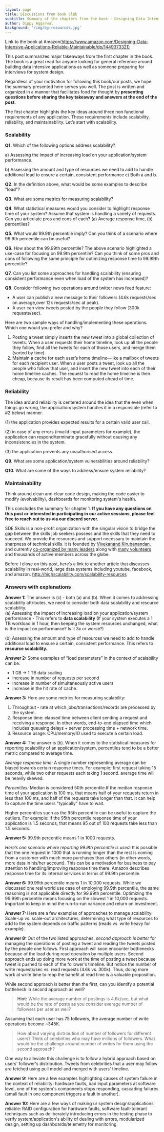 ```yaml
---
layout: page
title: Discussions from book club
subtitle: Summary of the chapters from the book - Designing Data Intensive Applications
author: Dippy Aggarwal
background: '/img/bg-resources.jpg'
---
```

Link to the book at Amazon(<https://www.amazon.com/Designing-Data-Intensive-Applications-Reliable-Maintainable/dp/1449373321)>

This post summarizes major takeaways from the first chapter in the book. The book is a great read for anyone looking for general reference around building data intensive applications as well as someone preparing for interviews for system design.

Regardless of your motivation for following this book/our posts, we hope the summary presented here serves you well. The post is written and organized in a manner that facilitates food for thought by **presenting questions before sharing the key takeaway and answers at the end of the post**.

The first chapter highlights the key ideas around three non functional requirements of any application. These requirements include scalability, reliability, and maintainability. Let’s start with scalability.

### Scalability

**Q1.** Which of the following options address scalability?

a) Assessing the impact of increasing load on your application/system performance.

b) Assessing the amount and type of resources we need to add to handle additional load to ensure a certain, consistent performance
c) Both a and b.

**Q2.** In the definition above, what would be some examples to describe "load"?

**Q3.** What are some metrics for measuring scalability?

**Q4.** What statistical measures would you consider to highlight response time of your system? Assume that system is handling a variety of requests. Can you articulate pros and cons of each?
(a) Average response time, (b) percentiles?

**Q5.** What would 99.9th percentile imply? Can you think of a scenario where 99.9th percentile can be useful?

**Q6.** How about the 99.99th percentile? The above scenario highlighted a use-case for focusing on 99.9th percentile? Can you think of some pros and cons of following the same principle for optimizing response time to 99.99th percentile?

**Q7.** Can you list some approaches for handling scalability (ensuring consistent performance even when load of the system has increased)?

**Q8.** Consider following two operations around twitter news feed feature:

* A user can publish a new message to their followers (4.6k requests/sec on average,over 12k requests/sec at peak).
* A user can view tweets posted by the people they follow (300k requests/sec).

Here are two sample ways of handling/implementing these operations. Which one would you prefer and why? 

1) Posting a tweet simply inserts the new tweet into a global collection of tweets. When a user requests their home timeline, look up all the people they follow,
find all the tweets for each of those users, and merge them (sorted by time).
2) Maintain a cache for each user’s home timeline—like a mailbox of tweets for each recipient user. When a user posts a tweet, look up all the people who follow that user, and insert the new tweet into each of their home timeline caches. The request to read the home timeline is then cheap, because its result has been computed ahead of time.

### Reliability

The idea around reliability is centered around the idea that the even when things go wrong, the application/system handles it in a responsible (refer to #2 below) manner.

(1) the application provides expected results for a certain valid user call.

(2) in case of any errors (invalid input parameters for example), the application can respond/terminate gracefully without causing any inconsistencies in the system.

(3) the application prevents any unauthorised access.  

**Q9.** What are some application/system vulnerabilities around reliability?

**Q10.**  What are some of the ways to address/ensure system reliability?

### Maintainability

Think around clean and clear code design, making the code easier to modify (evolvability), dashboards for monitoring system's health.

This concludes the summary for chapter 1. **If you have any questions on this post or interested in participating in our active sessions, please feel free to reach out to us via our [discord][4] server.** 

SDE Skills is a non-profit organization with the singular vision to bridge the gap between the skills job seekers possess and the skills that they need to succeed. We provide the resources and support necessary to maintain the sharpness of technical skills. it is founded by [Vivekanand Kirubanandan][1], and currently [co-organized by many leaders][5] along with [many volunteers][6] and thousands of active members across the globe.

Before I close on this post, here’s a link to another article that discusses scalability in real-world, large data systems including youtube, facebook, and amazon.
<http://highscalability.com/scalability-resources>

### Answers with explanations

**Answer 1:** The answer is (c) - both (a) and (b). When it comes to addressing scalability attributes, we need to consider both data scalability and resource scalability.  
(a) Assessing the impact of increasing load on your application/system performance -  This refers to **data scalability** (If your system executes a 1 TB workload in 1 hour, then keeping the system resources unchanged, what is the impact on performance? Is it 3x or worse?)

(b) Assessing the amount and type of resources we need to add to handle additional load to ensure a certain, consistent performance. This refers to **resource scalability.**

**Answer 2:** Some examples of “load parameters” in the context of scalability can be:

* 1 GB -> 1 TB data scaling
* increase in number of requests per second
* increase in number of simultaneously active users
* increase in the hit rate of cache.

**Answer 3:** Here are some metrics for measuring scalability:

1) Throughput - rate at which jobs/transactions/records are processed by the system.
2) Response time: elapsed time between client sending a request and receiving a response. In other words, end-to-end elapsed time which includes queueing delays + server processing time + network time.
3) Resource usage: CPU/memory/IO used to execute a certain load.

**Answer 4:** The answer is (b).
When it comes to the statistical measures for reporting scalability of an application/system, percentiles tend to be a better metric compared to average time.

*Average response time:* A single number representing average can be biased towards certain response times. For example: first request taking 15 seconds, while two other requests each taking 1 second. average time will be heavily skewed.

*Percentiles:* Median is considered 50th percentile.If the median response time of your application is 100 ms, that means half of your requests return in less than 100 ms, and half of the requests take longer than that. It can help to capture the time users "typically" have to wait.

Higher percentiles such as the 95th percentile can be useful to capture the outliers. For example: if the 95th percentile response time of your application is 1.5 seconds, that means 95 out of 100 requests take less than 1.5 seconds.

**Answer 5:** 99.9th percentile means 1 in 1000 requests.

*Here’s one scenario where reporting 99.9th percentile is used:* It is possible that the one request in 1000 that is running longer than the rest is coming from a customer with much more purchases than others (in other words, more data in his/her account). This can be a motivation for business to pay attention to handling/improving response time there. Amazon describes response time for its internal services in terms of 99.9th percentile.

**Answer 6:** 99.99th percentile means 1 in 10,000 requests.
While we discussed one real world use case of employing 99.9th percentile, the same reasoning is not applicable directly for 99.99th percentile. Optimizing the 99.99th percentile means focusing on the slowest 1 in 10,000 requests. Important to keep in mind the run-to-run variance and return on investment.

**Answer 7:** Here are a few examples of approaches to manage scalability: Scale-up vs. scale-out architectures, determining what type of resources to add to the system depends on traffic patterns (reads vs. write heavy for example).

**Answer 8:** Out of the two listed approaches, *second approach is better* for managing the operations of posting a tweet and reading the tweets posted by the people one follows.
First approach will soon encounter bottlenecks because of the load during read operation by multiple users.
Second approach ends up doing more work at the time of posting a tweet because tweet is pushed to each of the follower's timeline. But notice the number of write requests/sec vs. read requests (4.6k vs. 300k).
Thus, doing more work at write time to reap the banefit at read time is a valuable proposition.

While second approach is better than the first, can you identify a potential bottleneck in second approach as well?
> **Hint:** While the average number of postings is 4.6k/sec, but what would be the rate of posts as you consider average number of followers per user as well?

Assuming that each user has 75 followers, the average number of write operations become ~345K.

> How about varying distribution of number of followers for different users? Think of celebrities who may have millions of followers. What would be the challenge around number of writes for them using the second approach?

One way to alleviate this challenge is to follow a hybrid approach based on users' follower's distribution. Tweets from celebrities that a user may follow are fetched using pull model and merged with users' timeline.

**Answer 9:** Here are a few examples highlighting causes of system failure in the context of reliability: hardware faults, bad input parameters at software level, one of the system's components stops responding, cascading failures (small fault in one component triggers a fault in another).

**Answer 10:** Here are a few ways of making ur system design/applications reliable:
RAID configuration for hardware faults, software fault-tolerant techniques such as deliberately introducing errors in the testing phase to verify system/application's ability of dealing with errors, modularized design, setting up dashboards/telemetry for monitoring.

[1]: https://www.linkedin.com/in/vkirub
[4]: http://sdeskills.com/discord
[5]: https://www.sdeskills.com/about
[6]: https://www.sdeskills.com/presenters